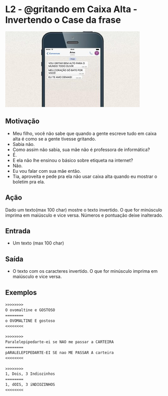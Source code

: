 # L2 - @gritando em Caixa Alta -  Invertendo o Case da frase

![_](cover.jpg)

## Motivação

* Meu filho, você não sabe que quando a gente escreve tudo em caixa alta é como se a gente tivesse gritando.
* Sabia não.
* Como assim não sabia, sua mãe não é professora de informática?
* É.
* E ela não lhe ensinou o básico sobre etiqueta na internet?
* Não.
* Eu vou falar com sua mãe então.
* Tia, aproveita e pede pra ela não usar caixa alta quando eu mostrar o boletim pra ela.

## Ação

Dado um texto(max 100 char) mostre o texto invertido. O que for minúsculo imprima em maiúsculo e vice versa. Números e pontuação deixe inalterado.

## Entrada

* Um texto (max 100 char)

## Saída

* O texto com os caracteres invertido. O que for minúsculo imprima em maiúsculo e vice versa.

## Exemplos

``` txt
>>>>>>>>
O ovomaltine e GOSTOSO
========
o OVOMALTINE E gostoso
<<<<<<<<

>>>>>>>>
Paralelepipedarte-ei se NAO me passar a CARTEIRA
========
pARALELEPIPEDARTE-EI SE nao ME PASSAR A carteira
<<<<<<<<

>>>>>>>>
1, Dois, 3 Indiozinhos
========
1, dOIS, 3 iNDIOZINHOS
<<<<<<<<
```
